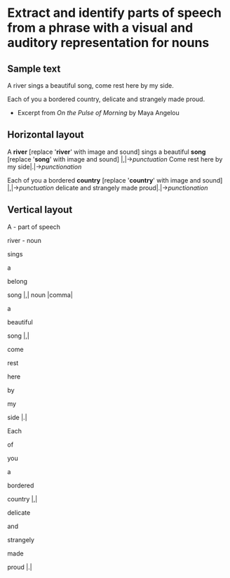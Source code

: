 # Extract and identify parts of speech from a phrase with a visual and auditory representation for nouns

## Sample text

A river sings a beautiful song, come rest here by my side.

Each of you a bordered country, delicate and strangely made proud.

- Excerpt from *On the Pulse of Morning* by Maya Angelou

## Horizontal layout

A **river** [replace '**river**' with image and sound] sings a beautiful **song** [replace '**song**' with image and sound] |,|->*punctuation* Come rest here by my side|.|->*punctionation*

Each of you a bordered **country** [replace '**country**' with image and sound] |,|->*punctuation* delicate and strangely made proud|.|->*punctionation*


## Vertical layout

A - part of speech

river - noun

sings

a

belong

song |,| noun |comma|

a

beautiful

song  |,|

come

rest

here

by

my 

side |.|


Each

of 

you 

a 

bordered 

country |,| 

delicate 

and 

strangely 

made 

proud |.|
